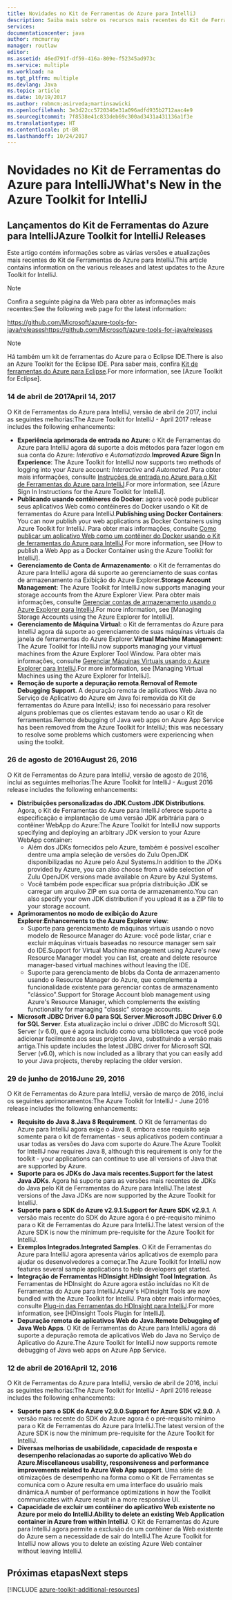 ```yaml
---
title: Novidades no Kit de Ferramentas do Azure para IntelliJ
description: Saiba mais sobre os recursos mais recentes do Kit de Ferramentas do Azure para IntelliJ.
services: 
documentationcenter: java
author: rmcmurray
manager: routlaw
editor: 
ms.assetid: 46ed791f-df59-416a-809e-f52345ad973c
ms.service: multiple
ms.workload: na
ms.tgt_pltfrm: multiple
ms.devlang: Java
ms.topic: article
ms.date: 10/19/2017
ms.author: robmcm;asirveda;martinsawicki
ms.openlocfilehash: 3e3d22cc5720346e31a096adfd935b2712aac4e9
ms.sourcegitcommit: 7f8538e41c833deb69c300ad3431a431136a1f3e
ms.translationtype: HT
ms.contentlocale: pt-BR
ms.lasthandoff: 10/24/2017
---
```

# <a name="whats-new-in-the-azure-toolkit-for-intellij"></a><span data-ttu-id="ffe03-103">Novidades no Kit de Ferramentas do Azure para IntelliJ</span><span class="sxs-lookup"><span data-stu-id="ffe03-103">What's New in the Azure Toolkit for IntelliJ</span></span>

## <a name="azure-toolkit-for-intellij-releases"></a><span data-ttu-id="ffe03-104">Lançamentos do Kit de Ferramentas do Azure para IntelliJ</span><span class="sxs-lookup"><span data-stu-id="ffe03-104">Azure Toolkit for IntelliJ Releases</span></span>
<span data-ttu-id="ffe03-105">Este artigo contém informações sobre as várias versões e atualizações mais recentes do Kit de Ferramentas do Azure para IntelliJ.</span><span class="sxs-lookup"><span data-stu-id="ffe03-105">This article contains information on the various releases and latest updates to the Azure Toolkit for IntelliJ.</span></span>

> [!NOTE]
> <span data-ttu-id="ffe03-106">Confira a seguinte página da Web para obter as informações mais recentes:</span><span class="sxs-lookup"><span data-stu-id="ffe03-106">See the following web page for the latest information:</span></span>
> 
> <span data-ttu-id="ffe03-107"><https://github.com/Microsoft/azure-tools-for-java/releases></span><span class="sxs-lookup"><span data-stu-id="ffe03-107"><https://github.com/Microsoft/azure-tools-for-java/releases></span></span>

> [!NOTE]
> <span data-ttu-id="ffe03-108">Há também um kit de ferramentas do Azure para o Eclipse IDE.</span><span class="sxs-lookup"><span data-stu-id="ffe03-108">There is also an Azure Toolkit for the Eclipse IDE.</span></span> <span data-ttu-id="ffe03-109">Para saber mais, confira [Kit de ferramentas do Azure para Eclipse].</span><span class="sxs-lookup"><span data-stu-id="ffe03-109">For more information, see [Azure Toolkit for Eclipse].</span></span>
> 
> 

### <a name="april-14-2017"></a><span data-ttu-id="ffe03-110">14 de abril de 2017</span><span class="sxs-lookup"><span data-stu-id="ffe03-110">April 14, 2017</span></span>
<span data-ttu-id="ffe03-111">O Kit de Ferramentas do Azure para IntelliJ, versão de abril de 2017, inclui as seguintes melhorias:</span><span class="sxs-lookup"><span data-stu-id="ffe03-111">The Azure Toolkit for IntelliJ - April 2017 release includes the following enhancements:</span></span>

* <span data-ttu-id="ffe03-112">**Experiência aprimorada de entrada no Azure**: o Kit de Ferramentas do Azure para IntelliJ agora dá suporte a dois métodos para fazer logon em sua conta do Azure: *Interativo* e *Automatizado*.</span><span class="sxs-lookup"><span data-stu-id="ffe03-112">**Improved Azure Sign In Experience**: The Azure Toolkit for IntelliJ now supports two methods of logging into your Azure account: *Interactive* and *Automated*.</span></span> <span data-ttu-id="ffe03-113">Para obter mais informações, consulte [Instruções de entrada no Azure para o Kit de Ferramentas do Azure para IntelliJ].</span><span class="sxs-lookup"><span data-stu-id="ffe03-113">For more information, see [Azure Sign In Instructions for the Azure Toolkit for IntelliJ].</span></span>
* <span data-ttu-id="ffe03-114">**Publicando usando contêineres do Docker**: agora você pode publicar seus aplicativos Web como contêineres do Docker usando o Kit de ferramentas do Azure para IntelliJ.</span><span class="sxs-lookup"><span data-stu-id="ffe03-114">**Publishing using Docker Containers**: You can now publish your web applications as Docker Containers using Azure Toolkit for IntelliJ.</span></span> <span data-ttu-id="ffe03-115">Para obter mais informações, consulte [Como publicar um aplicativo Web como um contêiner do Docker usando o Kit de ferramentas do Azure para IntelliJ].</span><span class="sxs-lookup"><span data-stu-id="ffe03-115">For more information, see [How to publish a Web App as a Docker Container using the Azure Toolkit for IntelliJ].</span></span>
* <span data-ttu-id="ffe03-116">**Gerenciamento de Conta de Armazenamento**: o Kit de ferramentas do Azure para IntelliJ agora dá suporte ao gerenciamento de suas contas de armazenamento na Exibição do Azure Explorer.</span><span class="sxs-lookup"><span data-stu-id="ffe03-116">**Storage Account Management**: The Azure Toolkit for IntelliJ now supports managing your storage accounts from the Azure Explorer View.</span></span> <span data-ttu-id="ffe03-117">Para obter mais informações, consulte [Gerenciar contas de armazenamento usando o Azure Explorer para IntelliJ].</span><span class="sxs-lookup"><span data-stu-id="ffe03-117">For more information, see [Managing Storage Accounts using the Azure Explorer for IntelliJ].</span></span>
* <span data-ttu-id="ffe03-118">**Gerenciamento de Máquina Virtual**: o Kit de ferramentas do Azure para IntelliJ agora dá suporte ao gerenciamento de suas máquinas virtuais da janela de ferramentas do Azure Explorer.</span><span class="sxs-lookup"><span data-stu-id="ffe03-118">**Virtual Machine Management**: The Azure Toolkit for IntelliJ now supports managing your virtual machines from the Azure Explorer Tool Window.</span></span> <span data-ttu-id="ffe03-119">Para obter mais informações, consulte [Gerenciar Máquinas Virtuais usando o Azure Explorer para IntelliJ].</span><span class="sxs-lookup"><span data-stu-id="ffe03-119">For more information, see [Managing Virtual Machines using the Azure Explorer for IntelliJ].</span></span>
* <span data-ttu-id="ffe03-120">**Remoção de suporte a depuração remota**.</span><span class="sxs-lookup"><span data-stu-id="ffe03-120">**Removal of Remote Debugging Support**.</span></span> <span data-ttu-id="ffe03-121">A depuração remota de aplicativos Web Java no Serviço de Aplicativo do Azure em Java foi removida do Kit de ferramentas do Azure para IntelliJ; isso foi necessário para resolver alguns problemas que os clientes estavam tendo ao usar o Kit de ferramentas.</span><span class="sxs-lookup"><span data-stu-id="ffe03-121">Remote debugging of Java web apps on Azure App Service has been removed from the Azure Toolkit for IntelliJ; this was necessary to resolve some problems which customers were experiencing when using the toolkit.</span></span>

### <a name="august-26-2016"></a><span data-ttu-id="ffe03-122">26 de agosto de 2016</span><span class="sxs-lookup"><span data-stu-id="ffe03-122">August 26, 2016</span></span>
<span data-ttu-id="ffe03-123">O Kit de Ferramentas do Azure para IntelliJ, versão de agosto de 2016, inclui as seguintes melhorias:</span><span class="sxs-lookup"><span data-stu-id="ffe03-123">The Azure Toolkit for IntelliJ - August 2016 release includes the following enhancements:</span></span>

* <span data-ttu-id="ffe03-124">**Distribuições personalizadas do JDK**.</span><span class="sxs-lookup"><span data-stu-id="ffe03-124">**Custom JDK Distributions**.</span></span> <span data-ttu-id="ffe03-125">Agora, o Kit de Ferramentas do Azure para IntelliJ oferece suporte a especificação e implantação de uma versão JDK arbitrária para o contêiner WebApp do Azure:</span><span class="sxs-lookup"><span data-stu-id="ffe03-125">The Azure Toolkit for IntelliJ now supports specifying and deploying an arbitrary JDK version to your Azure WebApp container:</span></span>
  * <span data-ttu-id="ffe03-126">Além dos JDKs fornecidos pelo Azure, também é possível escolher dentre uma ampla seleção de versões do Zulu OpenJDK disponibilizadas no Azure pelo Azul Systems.</span><span class="sxs-lookup"><span data-stu-id="ffe03-126">In addition to the JDKs provided by Azure, you can also choose from a wide selection of Zulu OpenJDK versions made available on Azure by Azul Systems.</span></span>
  * <span data-ttu-id="ffe03-127">Você também pode especificar sua própria distribuição JDK se carregar um arquivo ZIP em sua conta de armazenamento.</span><span class="sxs-lookup"><span data-stu-id="ffe03-127">You can also specify your own JDK distribution if you upload it as a ZIP file to your storage account.</span></span>
* <span data-ttu-id="ffe03-128">**Aprimoramentos no modo de exibição do Azure Explorer**:</span><span class="sxs-lookup"><span data-stu-id="ffe03-128">**Enhancements to the Azure Explorer view**:</span></span>
  * <span data-ttu-id="ffe03-129">Suporte para gerenciamento de máquinas virtuais usando o novo modelo de Resource Manager do Azure: você pode listar, criar e excluir máquinas virtuais baseadas no resource manager sem sair do IDE.</span><span class="sxs-lookup"><span data-stu-id="ffe03-129">Support for Virtual Machine management using Azure's new Resource Manager model: you can list, create and delete resource manager-based virtual machines without leaving the IDE.</span></span>
  * <span data-ttu-id="ffe03-130">Suporte para gerenciamento de blobs da Conta de armazenamento usando o Resource Manager do Azure, que complementa a funcionalidade existente para gerenciar contas de armazenamento "clássico".</span><span class="sxs-lookup"><span data-stu-id="ffe03-130">Support for Storage Account blob management using Azure's Resource Manager, which complements the existing functionality for managing "classic" storage accounts.</span></span>
* <span data-ttu-id="ffe03-131">**Microsoft JDBC Driver 6.0 para SQL Server**.</span><span class="sxs-lookup"><span data-stu-id="ffe03-131">**Microsoft JDBC Driver 6.0 for SQL Server**.</span></span> <span data-ttu-id="ffe03-132">Esta atualização inclui o driver JDBC do Microsoft SQL Server (v 6.0), que é agora incluído como uma biblioteca que você pode adicionar facilmente aos seus projetos Java, substituindo a versão mais antiga.</span><span class="sxs-lookup"><span data-stu-id="ffe03-132">This update includes the latest JDBC driver for Microsoft SQL Server (v6.0), which is now included as a library that you can easily add to your Java projects, thereby replacing the older version.</span></span>

### <a name="june-29-2016"></a><span data-ttu-id="ffe03-133">29 de junho de 2016</span><span class="sxs-lookup"><span data-stu-id="ffe03-133">June 29, 2016</span></span>
<span data-ttu-id="ffe03-134">O Kit de Ferramentas do Azure para IntelliJ, versão de março de 2016, inclui os seguintes aprimoramentos:</span><span class="sxs-lookup"><span data-stu-id="ffe03-134">The Azure Toolkit for IntelliJ - June 2016 release includes the following enhancements:</span></span>

* <span data-ttu-id="ffe03-135">**Requisito do Java 8**.</span><span class="sxs-lookup"><span data-stu-id="ffe03-135">**Java 8 Requirement**.</span></span> <span data-ttu-id="ffe03-136">O Kit de ferramentas do Azure para IntelliJ agora exige o Java 8, embora esse requisito seja somente para o kit de ferramentas - seus aplicativos podem continuar a usar todas as versões do Java com suporte do Azure.</span><span class="sxs-lookup"><span data-stu-id="ffe03-136">The Azure Toolkit for IntelliJ now requires Java 8, although this requirement is only for the toolkit - your applications can continue to use all versions of Java that are supported by Azure.</span></span>
* <span data-ttu-id="ffe03-137">**Suporte para os JDKs do Java mais recentes**.</span><span class="sxs-lookup"><span data-stu-id="ffe03-137">**Support for the latest Java JDKs**.</span></span> <span data-ttu-id="ffe03-138">Agora há suporte para as versões mais recentes de JDKs do Java pelo Kit de Ferramentas do Azure para IntelliJ.</span><span class="sxs-lookup"><span data-stu-id="ffe03-138">The latest versions of the Java JDKs are now supported by the Azure Toolkit for IntelliJ.</span></span>
* <span data-ttu-id="ffe03-139">**Suporte para o SDK do Azure v2.9.1**.</span><span class="sxs-lookup"><span data-stu-id="ffe03-139">**Support for Azure SDK v2.9.1**.</span></span> <span data-ttu-id="ffe03-140">A versão mais recente do SDK do Azure agora é o pré-requisito mínimo para o Kit de Ferramentas do Azure para IntelliJ.</span><span class="sxs-lookup"><span data-stu-id="ffe03-140">The latest version of the Azure SDK is now the minimum pre-requisite for the Azure Toolkit for IntelliJ.</span></span>
* <span data-ttu-id="ffe03-141">**Exemplos Integrados**.</span><span class="sxs-lookup"><span data-stu-id="ffe03-141">**Integrated Samples**.</span></span> <span data-ttu-id="ffe03-142">O Kit de Ferramentas do Azure para IntelliJ agora apresenta vários aplicativos de exemplo para ajudar os desenvolvedores a começar.</span><span class="sxs-lookup"><span data-stu-id="ffe03-142">The Azure Toolkit for IntelliJ now features several sample applications to help developers get started.</span></span>
* <span data-ttu-id="ffe03-143">**Integração de Ferramentas HDInsight**.</span><span class="sxs-lookup"><span data-stu-id="ffe03-143">**HDInsight Tool Integration**.</span></span> <span data-ttu-id="ffe03-144">As Ferramentas de HDInsight do Azure agora estão incluídas no Kit de Ferramentas do Azure para IntelliJ.</span><span class="sxs-lookup"><span data-stu-id="ffe03-144">Azure's HDInsight Tools are now bundled with the Azure Toolkit for IntelliJ.</span></span> <span data-ttu-id="ffe03-145">Para obter mais informações, consulte [Plug-in das Ferramentas do HDInsight para IntelliJ].</span><span class="sxs-lookup"><span data-stu-id="ffe03-145">For more information, see [HDInsight Tools Plugin for IntelliJ].</span></span>
* <span data-ttu-id="ffe03-146">**Depuração remota de aplicativos Web do Java**.</span><span class="sxs-lookup"><span data-stu-id="ffe03-146">**Remote Debugging of Java Web Apps**.</span></span> <span data-ttu-id="ffe03-147">O Kit de Ferramentas do Azure para IntelliJ agora dá suporte a depuração remota de aplicativos Web do Java no Serviço de Aplicativo do Azure.</span><span class="sxs-lookup"><span data-stu-id="ffe03-147">The Azure Toolkit for IntelliJ now supports remote debugging of Java web apps on Azure App Service.</span></span>

### <a name="april-12-2016"></a><span data-ttu-id="ffe03-148">12 de abril de 2016</span><span class="sxs-lookup"><span data-stu-id="ffe03-148">April 12, 2016</span></span>
<span data-ttu-id="ffe03-149">O Kit de Ferramentas do Azure para IntelliJ, versão de abril de 2016, inclui as seguintes melhorias:</span><span class="sxs-lookup"><span data-stu-id="ffe03-149">The Azure Toolkit for IntelliJ - April 2016 release includes the following enhancements:</span></span>

* <span data-ttu-id="ffe03-150">**Suporte para o SDK do Azure v2.9.0**.</span><span class="sxs-lookup"><span data-stu-id="ffe03-150">**Support for Azure SDK v2.9.0**.</span></span> <span data-ttu-id="ffe03-151">A versão mais recente do SDK do Azure agora é o pré-requisito mínimo para o Kit de Ferramentas do Azure para IntelliJ.</span><span class="sxs-lookup"><span data-stu-id="ffe03-151">The latest version of the Azure SDK is now the minimum pre-requisite for the Azure Toolkit for IntelliJ.</span></span>
* <span data-ttu-id="ffe03-152">**Diversas melhorias de usabilidade, capacidade de resposta e desempenho relacionadas ao suporte do aplicativo Web do Azure**.</span><span class="sxs-lookup"><span data-stu-id="ffe03-152">**Miscellaneous usability, responsiveness and performance improvements related to Azure Web App support**.</span></span> <span data-ttu-id="ffe03-153">Uma série de otimizações de desempenho na forma como o Kit de Ferramentas se comunica com o Azure resulta em uma interface do usuário mais dinâmica.</span><span class="sxs-lookup"><span data-stu-id="ffe03-153">A number of performance optimizations in how the Toolkit communicates with Azure result in a more responsive UI.</span></span>
* <span data-ttu-id="ffe03-154">**Capacidade de excluir um contêiner do aplicativo Web existente no Azure por meio do IntelliJ**.</span><span class="sxs-lookup"><span data-stu-id="ffe03-154">**Ability to delete an existing Web Application container in Azure from within IntelliJ**.</span></span> <span data-ttu-id="ffe03-155">O Kit de Ferramentas do Azure para IntelliJ agora permite a exclusão de um contêiner da Web existente do Azure sem a necessidade de sair do IntelliJ.</span><span class="sxs-lookup"><span data-stu-id="ffe03-155">The Azure Toolkit for IntelliJ now allows you to delete an existing Azure Web container without leaving IntelliJ.</span></span>

## <a name="next-steps"></a><span data-ttu-id="ffe03-156">Próximas etapas</span><span class="sxs-lookup"><span data-stu-id="ffe03-156">Next steps</span></span>

[!INCLUDE [azure-toolkit-additional-resources](../includes/azure-toolkit-additional-resources.md)]

<!-- URL List -->

[Kit de ferramentas do Azure para Eclipse]: ../eclipse/azure-toolkit-for-eclipse.md

[Instruções de entrada no Azure para o Kit de Ferramentas do Azure para IntelliJ]: ./azure-toolkit-for-intellij-sign-in-instructions.md
[Como publicar um aplicativo Web como um contêiner do Docker usando o Kit de ferramentas do Azure para IntelliJ]: ./azure-toolkit-for-intellij-publish-as-docker-container.md
[Gerenciar contas de armazenamento usando o Azure Explorer para IntelliJ]: ./azure-toolkit-for-intellij-managing-storage-accounts-using-azure-explorer.md
[Gerenciar Máquinas Virtuais usando o Azure Explorer para IntelliJ]: ./azure-toolkit-for-intellij-managing-virtual-machines-using-azure-explorer.md

[Azure Java Developer Center]: https://docs.microsoft.com/java/azure

[Plug-in das Ferramentas do HDInsight para IntelliJ]: /azure/hdinsight/hdinsight-apache-spark-intellij-tool-plugin
